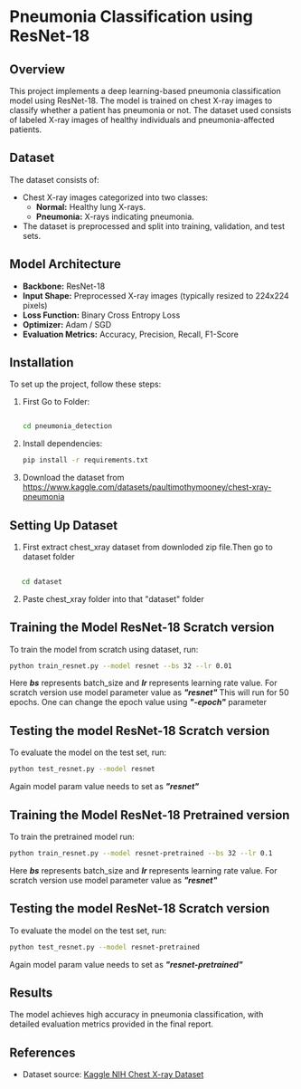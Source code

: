 # Pneumonia Classification using ResNet-18

## Overview
This project implements a deep learning-based pneumonia classification model using ResNet-18. The model is trained on chest X-ray images to classify whether a patient has pneumonia or not. The dataset used consists of labeled X-ray images of healthy individuals and pneumonia-affected patients.

## Dataset
The dataset consists of:
- Chest X-ray images categorized into two classes:
  - **Normal:** Healthy lung X-rays.
  - **Pneumonia:** X-rays indicating pneumonia.
- The dataset is preprocessed and split into training, validation, and test sets.

## Model Architecture
- **Backbone:** ResNet-18
- **Input Shape:** Preprocessed X-ray images (typically resized to 224x224 pixels)
- **Loss Function:** Binary Cross Entropy Loss
- **Optimizer:** Adam / SGD
- **Evaluation Metrics:** Accuracy, Precision, Recall, F1-Score

## Installation
To set up the project, follow these steps:

1. First Go to Folder:
   ```bash
   
   cd pneumonia_detection
   ```
2. Install dependencies:
   ```bash
   pip install -r requirements.txt
   ```
3. Download the dataset from https://www.kaggle.com/datasets/paultimothymooney/chest-xray-pneumonia

## Setting Up Dataset
1. First extract chest_xray dataset from downloded zip file.Then go to dataset folder
```bash
   
   cd dataset
   ```
2. Paste chest_xray folder into that "dataset" folder

## Training the Model ResNet-18 Scratch version
To train the model from scratch using dataset, run:

```bash
python train_resnet.py --model resnet --bs 32 --lr 0.01
```
Here ***bs*** represents batch_size and ***lr*** represents learning rate value.
For scratch version use model parameter value as ***"resnet"*** 
This will run for 50 epochs. One can change the epoch value using ***"-epoch"*** parameter

## Testing the model ResNet-18 Scratch version
To evaluate the model on the test set, run:
```bash
python test_resnet.py --model resnet
```
Again model param value needs to set as ***"resnet"*** 



## Training the Model ResNet-18 Pretrained version
To train the pretrained model  run:

```bash
python train_resnet.py --model resnet-pretrained --bs 32 --lr 0.1
```
Here ***bs*** represents batch_size and ***lr*** represents learning rate value.
For scratch version use model parameter value as ***"resnet"*** 

## Testing the model ResNet-18 Scratch version
To evaluate the model on the test set, run:
```bash
python test_resnet.py --model resnet-pretrained
```
Again model param value needs to set as ***"resnet-pretrained"*** 




## Results
The model achieves high accuracy in pneumonia classification, with detailed evaluation metrics provided in the final report.

## References
- Dataset source: [Kaggle NIH Chest X-ray Dataset](https://www.kaggle.com/paultimothymooney/chest-xray-pneumonia)


